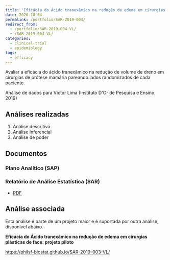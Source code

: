 ```yaml
---
title: 'Eficácia do Ácido tranexâmico na redução de edema em cirurgias plásticas de prótese mamária: projeto piloto'
date: 2020-10-04
permalink: /portfolio/SAR-2019-004/
redirect_from:
  - /portfolio/SAR-2019-004-VL/
  - /SAR-2019-004-VL/
categories:
  - clinical-trial
  - epidemiology
tags:
  - efficacy
---
```


Avaliar a eficácia do ácido tranexâmico na redução de volume de dreno em cirurgias de prótese mamária pareando lados randomizados de cada paciente.

Análise de dados para Victor Lima (Instituto D'Or de Pesquisa e Ensino, 2019)

## Análises realizadas

1. Análise descritiva
1. Análise inferencial
1. Análise de poder

## Documentos

### Plano Analítico (SAP)

<!-- - [PDF][sap] -->

### Relatório de Análise Estatística (SAR)

- [PDF][sar]


## Análise associada

Esta análise é parte de um projeto maior e é suportada por outra análise, disponível abaixo.

**Eficácia do Ácido tranexâmico na redução de edema em cirurgias plásticas de face: projeto piloto**

<https://philsf-biostat.github.io/SAR-2019-003-VL/>

<!-- --- -->

[sap]: /files/SAP-2019-004-VL-v01.pdf

[sar]: /files/SAR-2019-004-VL-v01.pdf
